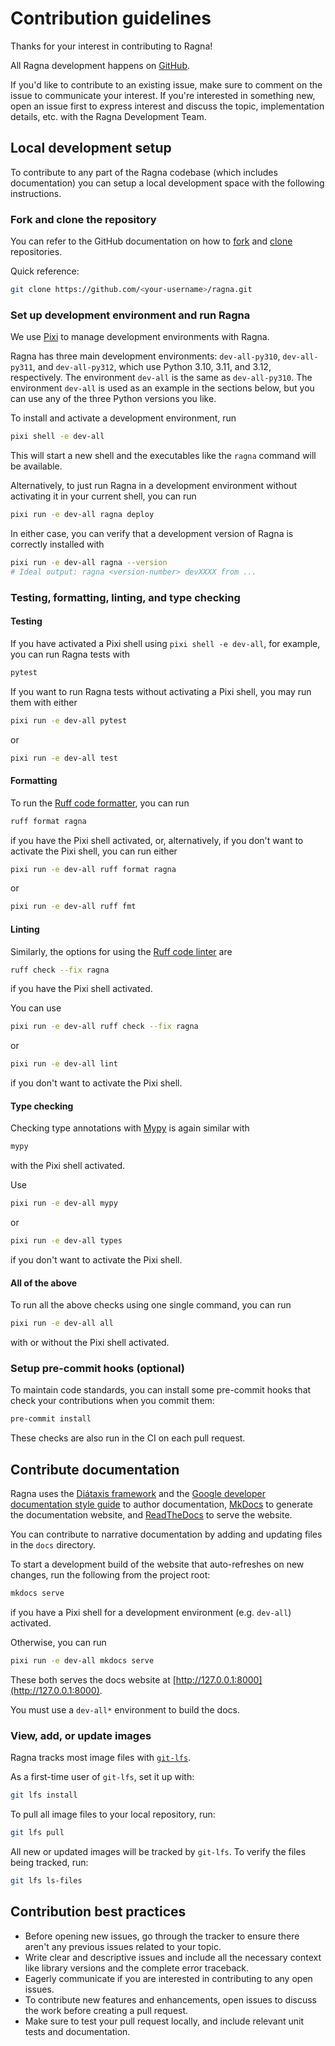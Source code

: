 # Contribution guidelines

Thanks for your interest in contributing to Ragna!

All Ragna development happens on [GitHub](https://github.com/Quansight/ragna).

If you'd like to contribute to an existing issue, make sure to comment on the issue to
communicate your interest. If you're interested in something new, open an issue first to
express interest and discuss the topic, implementation details, etc. with the Ragna
Development Team.

## Local development setup

To contribute to any part of the Ragna codebase (which includes documentation) you can
setup a local development space with the following instructions.

### Fork and clone the repository

You can refer to the GitHub documentation on how to
[fork](https://docs.github.com/en/get-started/quickstart/fork-a-repo) and
[clone](https://docs.github.com/en/repositories/creating-and-managing-repositories/cloning-a-repository)
repositories.

Quick reference:

```bash
git clone https://github.com/<your-username>/ragna.git
```

### Set up development environment and run Ragna

We use [Pixi](https://pixi.sh/dev/) to manage development environments with Ragna.

Ragna has three main development environments: `dev-all-py310`, `dev-all-py311`, and
`dev-all-py312`, which use Python 3.10, 3.11, and 3.12, respectively. The environment
`dev-all` is the same as `dev-all-py310`. The environment `dev-all` is used as an
example in the sections below, but you can use any of the three Python versions you
like.

To install and activate a development environment, run

```bash
pixi shell -e dev-all
```

This will start a new shell and the executables like the `ragna` command will be
available.

Alternatively, to just run Ragna in a development environment without activating it in
your current shell, you can run

```bash
pixi run -e dev-all ragna deploy
```

In either case, you can verify that a development version of Ragna is correctly
installed with

```bash
pixi run -e dev-all ragna --version
# Ideal output: ragna <version-number> devXXXX from ...
```

### Testing, formatting, linting, and type checking

#### Testing

If you have activated a Pixi shell using `pixi shell -e dev-all`, for example, you
can run Ragna tests with

```bash
pytest
```

If you want to run Ragna tests without activating a Pixi shell, you may run them with
either

```bash
pixi run -e dev-all pytest
```

or

```bash
pixi run -e dev-all test
```

#### Formatting

To run the [Ruff code formatter](https://docs.astral.sh/ruff/formatter/), you can run

```bash
ruff format ragna
```

if you have the Pixi shell activated, or, alternatively, if you don't want to activate
the Pixi shell, you can run either

```bash
pixi run -e dev-all ruff format ragna
```

or

```bash
pixi run -e dev-all ruff fmt
```

#### Linting

Similarly, the options for using the
[Ruff code linter](https://docs.astral.sh/ruff/linter/) are

```bash
ruff check --fix ragna
```

if you have the Pixi shell activated.

You can use

```bash
pixi run -e dev-all ruff check --fix ragna
```

or

```bash
pixi run -e dev-all lint
```

if you don't want to activate the Pixi shell.

#### Type checking

Checking type annotations with [Mypy](https://mypy-lang.org/) is again similar with

```bash
mypy
```

with the Pixi shell activated.

Use

```bash
pixi run -e dev-all mypy
```

or

```bash
pixi run -e dev-all types
```

if you don't want to activate the Pixi shell.

#### All of the above

To run all the above checks using one single command, you can run

```bash
pixi run -e dev-all all
```

with or without the Pixi shell activated.

### Setup pre-commit hooks (optional)

To maintain code standards, you can install some pre-commit hooks that check your
contributions when you commit them:

```bash
pre-commit install
```

These checks are also run in the CI on each pull request.

## Contribute documentation

Ragna uses the [Diátaxis framework](https://diataxis.fr/) and the
[Google developer documentation style guide](https://developers.google.com/style/) to
author documentation, [MkDocs](https://www.mkdocs.org/) to generate the documentation
website, and [ReadTheDocs](https://readthedocs.org/projects/ragna/) to serve the
website.

You can contribute to narrative documentation by adding and updating files in the `docs`
directory.

<!-- TODO: Add notes on contributing examples once we decide the workflow -->

To start a development build of the website that auto-refreshes on new changes, run the
following from the project root:

```bash
mkdocs serve
```

if you have a Pixi shell for a development environment (e.g. `dev-all`) activated.

Otherwise, you can run

```bash
pixi run -e dev-all mkdocs serve
```

These both serves the docs website at [http://127.0.0.1:8000](http://127.0.0.1:8000).

You must use a `dev-all*` environment to build the docs.

### View, add, or update images

Ragna tracks most image files with [`git-lfs`](https://git-lfs.com).

As a first-time user of `git-lfs`, set it up with:

```bash
git lfs install
```

To pull all image files to your local repository, run:

```bash
git lfs pull
```

All new or updated images will be tracked by `git-lfs`. To verify the files being
tracked, run:

```bash
git lfs ls-files
```

## Contribution best practices

- Before opening new issues, go through the tracker to ensure there aren't any previous
  issues related to your topic.
- Write clear and descriptive issues and include all the necessary context like library
  versions and the complete error traceback.
- Eagerly communicate if you are interested in contributing to any open issues.
- To contribute new features and enhancements, open issues to discuss the work before
  creating a pull request.
- Make sure to test your pull request locally, and include relevant unit tests and
  documentation.
